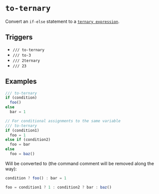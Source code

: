 # `to-ternary`

Convert an `if-else` statement to a [`ternary expression`](https://developer.mozilla.org/en-US/docs/Web/JavaScript/Reference/Operators/Conditional_operator).

## Triggers

- `/// to-ternary`
- `/// to-3`
- `/// 2ternary`
- `/// 23`

## Examples

```js
/// to-ternary
if (condition)
  foo()
else
  bar = 1

// For conditional assignments to the same variable
/// to-ternary
if (condition1)
  foo = 1
else if (condition2)
  foo = bar
else
  foo = baz()
```

Will be converted to (the command comment will be removed along the way):

```js
condition ? foo() : bar = 1

foo = condition1 ? 1 : condition2 ? bar : baz()
```
